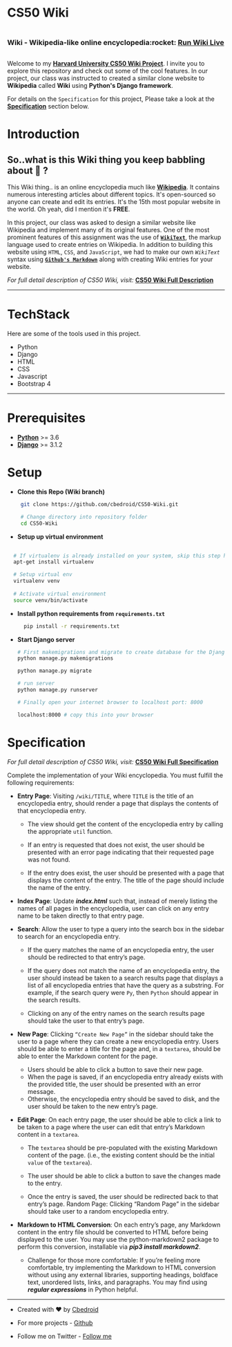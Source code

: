 
# CS50 Wiki

<div style="display:flex;flex-direction:row; justify-content; space-between;width:100%"> 
 <h3><b>Wiki</b> - Wikipedia-like online encyclopedia</h3>
  <h3>:rocket: <a  target="_blank" href="https://cbedroid-wiki.herokuapp.com"> Run Wiki Live </a></h3>  
</div>

Welcome to my [**Harvard University CS50 Wiki Project**](https://online-learning.harvard.edu/course/cs50s-web-programming-python-and-javascript?delta=0). I invite you to explore this repository and check out some of the cool features. In our project, our class was instructed to created a similar clone website to **Wikipedia** called **Wiki** using **Python's Django framework**.

For details on the `Specification` for this project, Please take a look at the [**Specification**](#specification) section below.


##

# Introduction

 ## So..what is this Wiki thing you keep babbling about :thinking: ?

This Wiki thing.. is an online encyclopedia much like [**Wikipedia**](https://www.wikipedia.org/). It contains numerous interesting articles about different topics. It's open-sourced so anyone can create and edit its entries. It's the 15th most popular website in the world. Oh yeah, did I mention it's **FREE**.

 In this project, our class was asked to design a similar website like Wikipedia and implement many of its original features. One of the most prominent features of this assignment was the use of [**`WikiText`**](https://en.wikipedia.org/wiki/Help:Wikitext), the markup language used to create entries on Wikipedia. In addition to building this website using `HTML`, `CSS`, and `JavaScript`, we had to make our own *`WikiText`* syntax using [**`Github's Markdown`**](https://docs.github.com/en/free-pro-team@latest/github/writing-on-github/basic-writing-and-formatting-syntax)  along with creating Wiki entries for your website.

*For full detail description of CS50 Wiki, visit:* [**CS50 Wiki Full Description**](https://cs50.harvard.edu/web/2020/projects/1/wiki/#:~:text=web50/projects/2020/x/wiki)


---
# TechStack
Here are some of the tools used in this project.
- Python
- Django
- HTML
- CSS
- Javascript
- Bootstrap 4
---

# Prerequisites
- [**Python**](https://www.python.org) >= 3.6
- [**Django**](https://www.djangoproject.com/download/) >= 3.1.2

# Setup

- **Clone this Repo (Wiki branch)**
  ``` bash
   git clone https://github.com/cbedroid/CS50-Wiki.git
  
   # Change directory into repository folder
   cd CS50-Wiki 
  ```

- **Setup up virtual environment**
 ``` bash
   
   # If virtualenv is already installed on your system, skip this step here 
   apt-get install virtualenv 

   # Setup virtual env
   virtualenv venv
  
   # Activate virtual environment
   source venv/bin/activate
  ```

- **Install python requirements from `requirements.txt`**
  ``` bash
    pip install -r requirements.txt
  ```

- **Start Django server**
  ``` bash
  # First makemigrations and migrate to create database for the Django server
  python manage.py makemigrations

  python manage.py migrate

  # run server
  python manage.py runserver

  # Finally open your internet browser to localhost port: 8000

  localhost:8000 # copy this into your browser

  ```



# Specification

*For full detail description of CS50 Wiki, visit:* [**CS50 Wiki Full Specification**](https://cs50.harvard.edu/web/2020/projects/1/wiki/#:~:text=web50/projects/2020/x/wiki)

Complete the implementation of your Wiki encyclopedia. You must fulfill the following requirements:


- **Entry Page**: Visiting `/wiki/TITLE`, where `TITLE` is the title of an encyclopedia entry, should render a page that displays the contents of that encyclopedia entry.
  -  The view should get the content of the encyclopedia entry by calling the appropriate `util` function.

  - If an entry is requested that does not exist, the user should be presented with an error page indicating that their requested page was not found.

  - If the entry does exist, the user should be presented with a page that displays the content of the entry. The title of the page should include the name of the entry.

- **Index Page**: Update ***index.html*** such that, instead of merely listing the names of all pages in the encyclopedia, user can click on any entry name to be taken directly to that entry page.

- **Search**: Allow the user to type a query into the search box in the sidebar to search for an encyclopedia entry.
  - If the query matches the name of an encyclopedia entry, the user should be redirected to that entry’s page.

  - If the query does not match the name of an encyclopedia entry, the user should instead be taken to a search results page that displays a list of all encyclopedia entries that have the query as a substring. For example, if the search query were `Py`, then `Python` should appear in the search results.

  - Clicking on any of the entry names on the search results page should take the user to that entry’s page.

- **New Page**: Clicking ``“Create New Page”`` in the sidebar should take the user to a page where they can create a new encyclopedia entry.
Users should be able to enter a title for the page and, in a `textarea`, should be able to enter the Markdown content for the page.
  - Users should be able to click a button to save their new page.
  -  When the page is saved, if an encyclopedia entry already exists with the provided title, the user should be presented with an error message.
  - Otherwise, the encyclopedia entry should be saved to disk, and the user should be taken to the new entry’s page.

 - **Edit Page**: On each entry page, the user should be able to click a link to be taken to a page where the user can edit that entry’s Markdown content in a `textarea`.
   - The `textarea` should be pre-populated with the existing Markdown content of the page. (i.e., the existing content should be the initial `value` of the `textarea`).

   - The user should be able to click a button to save the changes made to the entry.

   - Once the entry is saved, the user should be redirected back to that entry’s page.
Random Page: Clicking “Random Page” in the sidebar should take user to a random encyclopedia entry.

- **Markdown to HTML Conversion**: On each entry’s page, any Markdown content in the entry file should be converted to HTML before being displayed to the user. You may use the python-markdown2 package to perform this conversion, installable via ***pip3 install markdown2***.
  - Challenge for those more comfortable: If you’re feeling more comfortable, try implementing the Markdown to HTML conversion without using any external libraries, supporting headings, boldface text, unordered lists, links, and paragraphs. You may find using **_regular expressions_** in Python helpful.

--- 

- Created with :heart: by [Cbedroid](https://github.com/cbedroid)

- For more projects - [Github](https://github.com/cbedroid)

- Follow me on Twitter - [Follow me](https://twitter.com/cbedroid)
